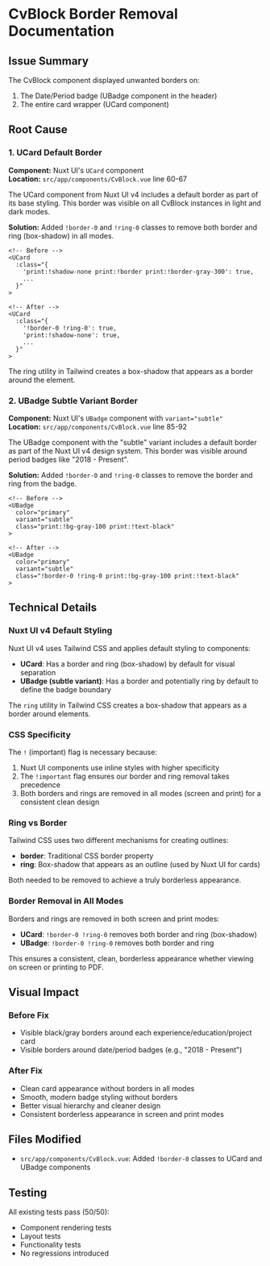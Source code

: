 # CvBlock Border Removal Documentation

## Issue Summary
The CvBlock component displayed unwanted borders on:
1. The Date/Period badge (UBadge component in the header)
2. The entire card wrapper (UCard component)

## Root Cause

### 1. UCard Default Border
**Component:** Nuxt UI's `UCard` component  
**Location:** `src/app/components/CvBlock.vue` line 60-67

The UCard component from Nuxt UI v4 includes a default border as part of its base styling. This border was visible on all CvBlock instances in light and dark modes.

**Solution:** Added `!border-0` and `!ring-0` classes to remove both border and ring (box-shadow) in all modes.

```vue
<!-- Before -->
<UCard 
  :class="{
    'print:!shadow-none print:!border print:!border-gray-300': true,
    ...
  }"
>

<!-- After -->
<UCard 
  :class="{
    '!border-0 !ring-0': true,
    'print:!shadow-none': true,
    ...
  }"
>
```

The ring utility in Tailwind creates a box-shadow that appears as a border around the element.

### 2. UBadge Subtle Variant Border
**Component:** Nuxt UI's `UBadge` component with `variant="subtle"`  
**Location:** `src/app/components/CvBlock.vue` line 85-92

The UBadge component with the "subtle" variant includes a default border as part of the Nuxt UI v4 design system. This border was visible around period badges like "2018 - Present".

**Solution:** Added `!border-0` and `!ring-0` classes to remove the border and ring from the badge.

```vue
<!-- Before -->
<UBadge 
  color="primary" 
  variant="subtle" 
  class="print:!bg-gray-100 print:!text-black"
>

<!-- After -->
<UBadge 
  color="primary" 
  variant="subtle" 
  class="!border-0 !ring-0 print:!bg-gray-100 print:!text-black"
>
```

## Technical Details

### Nuxt UI v4 Default Styling
Nuxt UI v4 uses Tailwind CSS and applies default styling to components:
- **UCard**: Has a border and ring (box-shadow) by default for visual separation
- **UBadge (subtle variant)**: Has a border and potentially ring by default to define the badge boundary

The `ring` utility in Tailwind CSS creates a box-shadow that appears as a border around elements.

### CSS Specificity
The `!` (important) flag is necessary because:
1. Nuxt UI components use inline styles with higher specificity
2. The `!important` flag ensures our border and ring removal takes precedence
3. Both borders and rings are removed in all modes (screen and print) for a consistent clean design

### Ring vs Border
Tailwind CSS uses two different mechanisms for creating outlines:
- **border**: Traditional CSS border property
- **ring**: Box-shadow that appears as an outline (used by Nuxt UI for cards)

Both needed to be removed to achieve a truly borderless appearance.

### Border Removal in All Modes
Borders and rings are removed in both screen and print modes:
- **UCard**: `!border-0 !ring-0` removes both border and ring (box-shadow)
- **UBadge**: `!border-0 !ring-0` removes both border and ring

This ensures a consistent, clean, borderless appearance whether viewing on screen or printing to PDF.

## Visual Impact

### Before Fix
- Visible black/gray borders around each experience/education/project card
- Visible borders around date/period badges (e.g., "2018 - Present")

### After Fix
- Clean card appearance without borders in all modes
- Smooth, modern badge styling without borders
- Better visual hierarchy and cleaner design
- Consistent borderless appearance in screen and print modes

## Files Modified
- `src/app/components/CvBlock.vue`: Added `!border-0` classes to UCard and UBadge components

## Testing
All existing tests pass (50/50):
- Component rendering tests
- Layout tests  
- Functionality tests
- No regressions introduced
